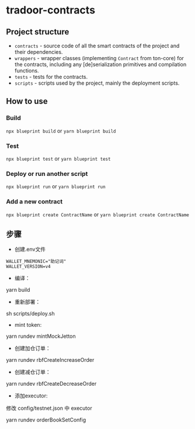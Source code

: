 # tradoor-contracts

## Project structure

-   `contracts` - source code of all the smart contracts of the project and their dependencies.
-   `wrappers` - wrapper classes (implementing `Contract` from ton-core) for the contracts, including any [de]serialization primitives and compilation functions.
-   `tests` - tests for the contracts.
-   `scripts` - scripts used by the project, mainly the deployment scripts.

## How to use

### Build

`npx blueprint build` or `yarn blueprint build`

### Test

`npx blueprint test` or `yarn blueprint test`

### Deploy or run another script

`npx blueprint run` or `yarn blueprint run`

### Add a new contract

`npx blueprint create ContractName` or `yarn blueprint create ContractName`

## 步骤
- 创建.env文件
```
WALLET_MNEMONIC="助记词"
WALLET_VERSION=v4
```

- 编译：

yarn build

- 重新部署：

sh scripts/deploy.sh

- mint token:

yarn rundev mintMockJetton

- 创建加仓订单：

yarn rundev rbfCreateIncreaseOrder

- 创建减仓订单：

yarn rundev rbfCreateDecreaseOrder

- 添加executor:

修改 config/testnet.json 中 executor

yarn rundev orderBookSetConfig